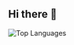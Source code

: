 ## Hi there 👋

![Top Languages](https://github-readme-stats.vercel.app/api/top-langs/?username=morikmendoza&layout=compact&theme=radical)
